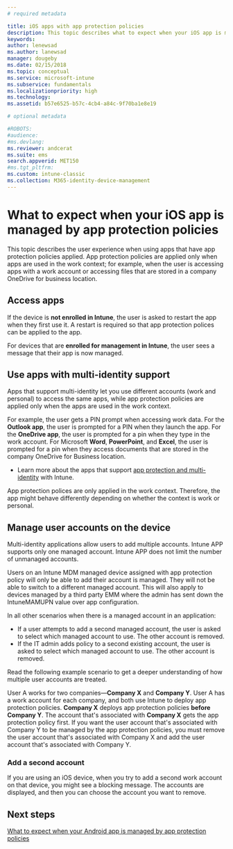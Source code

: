 ```yaml
---
# required metadata

title: iOS apps with app protection policies
description: This topic describes what to expect when your iOS app is managed by app protection policies.
keywords:
author: lenewsad
ms.author: lanewsad
manager: dougeby
ms.date: 02/15/2018
ms.topic: conceptual
ms.service: microsoft-intune
ms.subservice: fundamentals
ms.localizationpriority: high
ms.technology:
ms.assetid: b57e6525-b57c-4cb4-a84c-9f70ba1e8e19

# optional metadata

#ROBOTS:
#audience:
#ms.devlang:
ms.reviewer: andcerat
ms.suite: ems
search.appverid: MET150
#ms.tgt_pltfrm:
ms.custom: intune-classic
ms.collection: M365-identity-device-management
---
```


# What to expect when your iOS app is managed by app protection policies

 This topic describes the user experience when using apps that have app protection policies applied. App protection policies are applied only when apps are used in the work context; for example, when the user is accessing apps with a work account or accessing files that are stored in a company OneDrive for business location.

## Access apps

If the device is **not enrolled in Intune**, the user is asked to restart the app when they first use it. A restart is required so that app protection polices can be applied to the app.

<!--- The following screenshot from the Skype app illustrates this restart request: --->

<!---  ![Screenshot of the iOS device showing PIN prompt](./media/end-user-mam-apps-ios/iOS_AppPINPrompt.png) --->

For devices that are **enrolled for management in Intune**, the user sees a message that their app is now managed.

## Use apps with multi-identity support

Apps that support multi-identity let you use different accounts (work and personal) to access the same apps, while app protection policies are applied only when the apps are used in the work context.  

For example, the user gets a PIN prompt when accessing work data. For the **Outlook app**, the user is prompted for a PIN when they launch the app. For the **OneDrive app**, the user is prompted for a pin when they type in the work account.  For Microsoft **Word**, **PowerPoint**, and **Excel**, the user is prompted for a pin when they access documents that are stored in the company OneDrive for Business location.

- Learn more about the apps that support [app protection and multi-identity](https://www.microsoft.com/cloud-platform/microsoft-intune-apps) with Intune.

App protection polices are only applied in the work context. Therefore, the app might behave differently depending on whether the context is work or personal.

## Manage user accounts on the device

Multi-identity applications allow users to add multiple accounts.  Intune APP supports only one managed account.  Intune APP does not limit the number of unmanaged accounts.

Users on an Intune MDM managed device assigned with app protection policy will only be able to add their account is managed.  They will not be able to switch to a different managed account.  This will also apply to devices managed by a third party EMM where the admin has sent down the IntuneMAMUPN value over app configuration.  

In all other scenarios when there is a managed account in an application:

- If a user attempts to add a second managed account, the user is asked to select which managed account to use.  The other account is removed.
- If the IT admin adds policy to a second existing account, the user is asked to select which managed account to use.  The other account is removed.

Read the following example scenario to get a deeper understanding of how multiple user accounts are treated.

User A works for two companies—**Company X** and **Company Y**. User A has a work account for each company, and both use Intune to deploy app protection policies. **Company X** deploys app protection policies **before** **Company Y**. The account that's associated with **Company X** gets the app protection policy first. If you want the user account that's associated with Company Y to be managed by the app protection policies, you must remove the user account that's associated with Company X and add the user account that's associated with Company Y.

### Add a second account

If you are using an iOS device, when you try to add a second work account on that device, you might see a blocking message. The accounts are displayed, and then you can choose the account you want to remove.

## Next steps

[What to expect when your Android app is managed by app protection policies](end-user-mam-apps-android.md)

